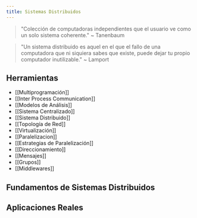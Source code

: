 ```yaml
---
title: Sistemas Distribuidos
---
```


> "Colección de computadoras independientes que el usuario ve como un solo sistema coherente." ~ Tanenbaum

> "Un sistema distribuido es aquel en el que el fallo de una computadora que ni siquiera sabes que existe, puede dejar tu propio computador inutilizable." ~ Lamport

## Herramientas

- [[Multiprogramación]]
- [[Inter Process Communication]]
- [[Modelos de Análisis]]
- [[Sistema Centralizado]]
- [[Sistema Distribuido]]
- [[Topología de Red]]
- [[Virtualización]]
- [[Paralelizacion]]
- [[Estrategias de Paralelización]]
- [[Direccionamiento]]
- [[Mensajes]]
- [[Grupos]]
- [[Middlewares]]

## Fundamentos de Sistemas Distribuidos

## Aplicaciones Reales
